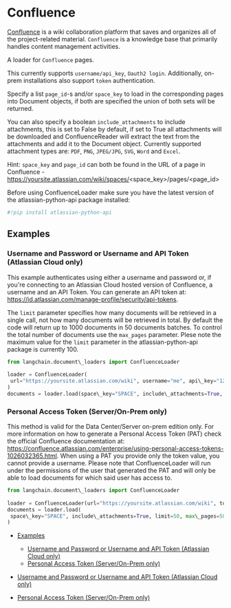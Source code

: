 # Confluence

[Confluence](https://www.atlassian.com/software/confluence) is a wiki collaboration platform that saves and organizes all of the project-related material. `Confluence` is a knowledge base that primarily handles content management activities.

A loader for `Confluence` pages.

This currently supports `username/api_key`, `Oauth2 login`. Additionally, on-prem installations also support `token` authentication.

Specify a list `page_id`-s and/or `space_key` to load in the corresponding pages into Document objects, if both are specified the union of both sets will be returned.

You can also specify a boolean `include_attachments` to include attachments, this is set to False by default, if set to True all attachments will be downloaded and ConfluenceReader will extract the text from the attachments and add it to the Document object. Currently supported attachment types are: `PDF`, `PNG`, `JPEG/JPG`, `SVG`, `Word` and `Excel`.

Hint: `space_key` and `page_id` can both be found in the URL of a page in Confluence - <https://yoursite.atlassian.com/wiki/spaces/>\<space_key>/pages/\<page_id>

Before using ConfluenceLoader make sure you have the latest version of the atlassian-python-api package installed:

```python
#!pip install atlassian-python-api  

```

## Examples[​](#examples "Direct link to Examples")

### Username and Password or Username and API Token (Atlassian Cloud only)[​](#username-and-password-or-username-and-api-token-atlassian-cloud-only "Direct link to Username and Password or Username and API Token (Atlassian Cloud only)")

This example authenticates using either a username and password or, if you're connecting to an Atlassian Cloud hosted version of Confluence, a username and an API Token.
You can generate an API token at: <https://id.atlassian.com/manage-profile/security/api-tokens>.

The `limit` parameter specifies how many documents will be retrieved in a single call, not how many documents will be retrieved in total.
By default the code will return up to 1000 documents in 50 documents batches. To control the total number of documents use the `max_pages` parameter.
Plese note the maximum value for the `limit` parameter in the atlassian-python-api package is currently 100.

```python
from langchain.document\_loaders import ConfluenceLoader  
  
loader = ConfluenceLoader(  
 url="https://yoursite.atlassian.com/wiki", username="me", api\_key="12345"  
)  
documents = loader.load(space\_key="SPACE", include\_attachments=True, limit=50)  

```

### Personal Access Token (Server/On-Prem only)[​](#personal-access-token-serveron-prem-only "Direct link to Personal Access Token (Server/On-Prem only)")

This method is valid for the Data Center/Server on-prem edition only.
For more information on how to generate a Personal Access Token (PAT) check the official Confluence documentation at: <https://confluence.atlassian.com/enterprise/using-personal-access-tokens-1026032365.html>.
When using a PAT you provide only the token value, you cannot provide a username.
Please note that ConfluenceLoader will run under the permissions of the user that generated the PAT and will only be able to load documents for which said user has access to.

```python
from langchain.document\_loaders import ConfluenceLoader  
  
loader = ConfluenceLoader(url="https://yoursite.atlassian.com/wiki", token="12345")  
documents = loader.load(  
 space\_key="SPACE", include\_attachments=True, limit=50, max\_pages=50  
)  

```

- [Examples](#examples)

  - [Username and Password or Username and API Token (Atlassian Cloud only)](#username-and-password-or-username-and-api-token-atlassian-cloud-only)
  - [Personal Access Token (Server/On-Prem only)](#personal-access-token-serveron-prem-only)

- [Username and Password or Username and API Token (Atlassian Cloud only)](#username-and-password-or-username-and-api-token-atlassian-cloud-only)

- [Personal Access Token (Server/On-Prem only)](#personal-access-token-serveron-prem-only)
